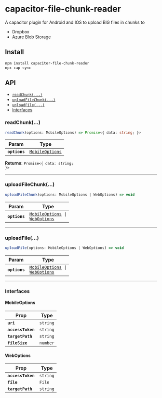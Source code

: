 # capacitor-file-chunk-reader

A capacitor plugin for Android and IOS to upload BIG files in chunks to

- Dropbox
- Azure Blob Storage

## Install

```bash
npm install capacitor-file-chunk-reader
npx cap sync
```

## API

<docgen-index>

- [`readChunk(...)`](#readchunk)
- [`uploadFileChunk(...)`](#uploadfilechunk)
- [`uploadFile(...)`](#uploadfile)
- [Interfaces](#interfaces)

</docgen-index>

<docgen-api>
<!--Update the source file JSDoc comments and rerun docgen to update the docs below-->

### readChunk(...)

```typescript
readChunk(options: MobileOptions) => Promise<{ data: string; }>
```

| Param         | Type                                                    |
| ------------- | ------------------------------------------------------- |
| **`options`** | <code><a href="#mobileoptions">MobileOptions</a></code> |

**Returns:** <code>Promise&lt;{ data: string; }&gt;</code>

---

### uploadFileChunk(...)

```typescript
uploadFileChunk(options: MobileOptions | WebOptions) => void
```

| Param         | Type                                                                                            |
| ------------- | ----------------------------------------------------------------------------------------------- |
| **`options`** | <code><a href="#mobileoptions">MobileOptions</a> \| <a href="#weboptions">WebOptions</a></code> |

---

### uploadFile(...)

```typescript
uploadFile(options: MobileOptions | WebOptions) => void
```

| Param         | Type                                                                                            |
| ------------- | ----------------------------------------------------------------------------------------------- |
| **`options`** | <code><a href="#mobileoptions">MobileOptions</a> \| <a href="#weboptions">WebOptions</a></code> |

---

### Interfaces

#### MobileOptions

| Prop              | Type                |
| ----------------- | ------------------- |
| **`uri`**         | <code>string</code> |
| **`accessToken`** | <code>string</code> |
| **`targetPath`**  | <code>string</code> |
| **`fileSize`**    | <code>number</code> |

#### WebOptions

| Prop              | Type                |
| ----------------- | ------------------- |
| **`accessToken`** | <code>string</code> |
| **`file`**        | <code>File</code>   |
| **`targetPath`**  | <code>string</code> |

</docgen-api>

